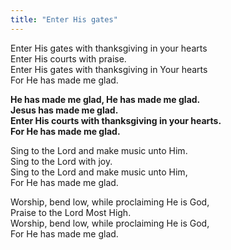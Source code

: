 ```yaml
---
title: "Enter His gates"
---
```


Enter His gates with thanksgiving in your hearts   
Enter His courts with praise.   
Enter His gates with thanksgiving in Your hearts   
For He has made me glad.

**He has made me glad, He has made me glad.   
Jesus has made me glad.   
Enter His courts with thanksgiving in your hearts.   
For He has made me glad.**

Sing to the Lord and make music unto Him.   
Sing to the Lord with joy.   
Sing to the Lord and make music unto Him,   
For He has made me glad.

Worship, bend low, while proclaiming He is God,   
Praise to the Lord Most High.   
Worship, bend low, while proclaiming He is God,   
For He has made me glad.